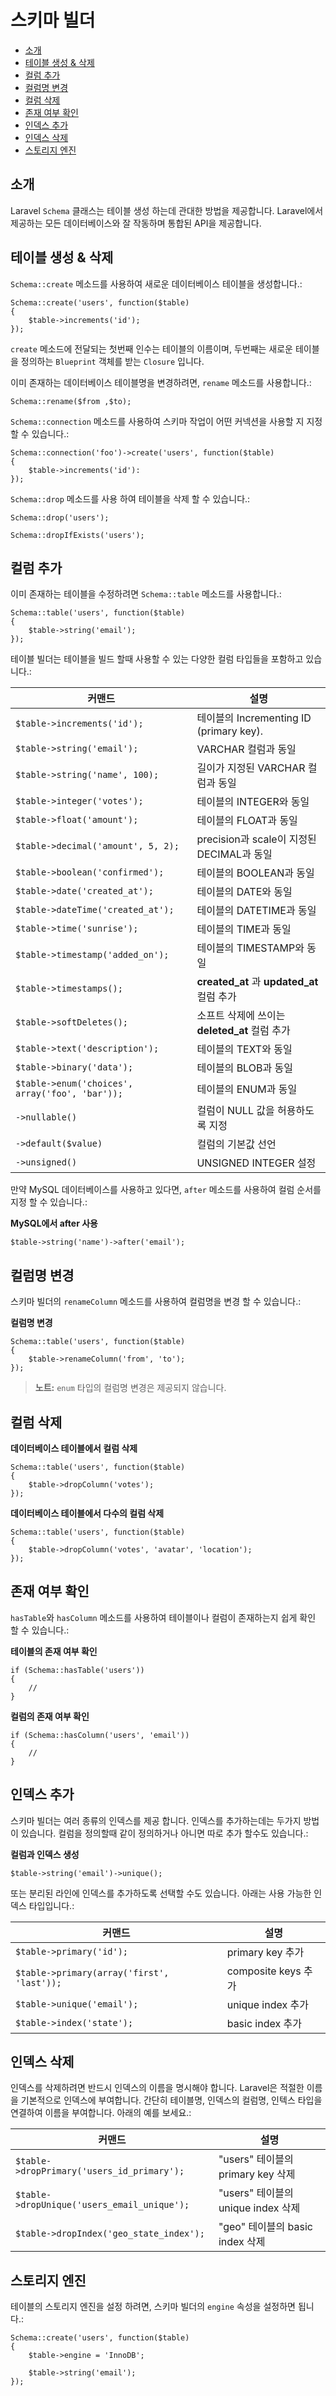 # 스키마 빌더

- [소개](#introduction)
- [테이블 생성 & 삭제](#creating-and-dropping-tables)
- [컬럼 추가](#adding-columns)
- [컬럼명 변경](#renaming-columns)
- [컬럼 삭제](#dropping-columns)
- [존재 여부 확인](#checking-existence)
- [인덱스 추가](#adding-indexes)
- [인덱스 삭제](#dropping-indexes)
- [스토리지 엔진](#storage-engines)

<a name="introduction"></a>
## 소개

Laravel `Schema` 클래스는 테이블 생성 하는데 관대한 방법을 제공합니다. Laravel에서 제공하는 모든 데이터베이스와 잘 작동하며 통합된 API을 제공합니다.

<a name="creating-and-dropping-tables"></a>
## 테이블 생성 & 삭제

`Schema::create` 메소드를 사용하여 새로운 데이터베이스 테이블을 생성합니다.:

    Schema::create('users', function($table)
  	{
  		$table->increments('id');
  	});

`create` 메소드에 전달되는 첫번째 인수는 테이블의 이름이며, 두번째는 새로운 테이블을 정의하는 `Blueprint` 객체를 받는 `Closure` 입니다.

이미 존재하는 데이터베이스 테이블명을 변경하려면, `rename` 메소드를 사용합니다.:

	Schema::rename($from ,$to);

`Schema::connection` 메소드를 사용하여 스키마 작업이 어떤 커넥션을 사용할 지 지정 할 수 있습니다.:

	Schema::connection('foo')->create('users', function($table)
	{
		$table->increments('id'):
	});

`Schema::drop` 메소드를 사용 하여 테이블을 삭제 할 수 있습니다.:

	Schema::drop('users');

	Schema::dropIfExists('users');

<a name="adding-columns"></a>
## 컬럼 추가

이미 존재하는 테이블을 수정하려면 `Schema::table` 메소드를 사용합니다.:

	Schema::table('users', function($table)
	{
		$table->string('email');
	});

테이블 빌더는 테이블을 빌드 할때 사용할 수 있는 다양한 컬럼 타입들을 포함하고 있습니다.:

커맨드  | 설명
------------- | -------------
`$table->increments('id');`  |  테이블의 Incrementing ID (primary key).
`$table->string('email');`  |  VARCHAR 컬럼과 동일
`$table->string('name', 100);`  |  길이가 지정된 VARCHAR 컬럼과 동일
`$table->integer('votes');`  |  테이블의 INTEGER와 동일
`$table->float('amount');`  |  테이블의 FLOAT과 동일
`$table->decimal('amount', 5, 2);`  |  precision과 scale이 지정된 DECIMAL과 동일
`$table->boolean('confirmed');`  |  테이블의 BOOLEAN과 동일
`$table->date('created_at');`  |  테이블의 DATE와 동일
`$table->dateTime('created_at');`  |  테이블의 DATETIME과 동일
`$table->time('sunrise');`  |  테이블의 TIME과 동일
`$table->timestamp('added_on');`  |  테이블의 TIMESTAMP와 동일
`$table->timestamps();`  |  **created\_at** 과 **updated\_at** 컬럼 추가
`$table->softDeletes();`  |  소프트 삭제에 쓰이는 **deleted\_at** 컬럼 추가
`$table->text('description');`  |  테이블의 TEXT와 동일
`$table->binary('data');`  |  테이블의 BLOB과 동일
`$table->enum('choices', array('foo', 'bar'));` | 테이블의 ENUM과 동일
`->nullable()`  |  컬럼이 NULL 값을 허용하도록 지정
`->default($value)`  |  컬럼의 기본값 선언
`->unsigned()`  |  UNSIGNED INTEGER 설정

만약 MySQL 데이터베이스를 사용하고 있다면, `after` 메소드를 사용하여 컬럼 순서를 지정 할 수 있습니다.:

**MySQL에서 after 사용**

	$table->string('name')->after('email');

<a name="renaming-columns"></a>
## 컬럼명 변경

스키마 빌더의 `renameColumn` 메소드를 사용하여 컬럼명을 변경 할 수 있습니다.:

**컬럼명 변경**

	Schema::table('users', function($table)
	{
		$table->renameColumn('from', 'to');
	});

> **노트:** `enum` 타입의 컬럼명 변경은 제공되지 않습니다.

<a name="dropping-columns"></a>
## 컬럼 삭제

**데이터베이스 테이블에서 컬럼 삭제**

	Schema::table('users', function($table)
	{
		$table->dropColumn('votes');
	});

**데이터베이스 테이블에서 다수의 컬럼 삭제**

	Schema::table('users', function($table)
	{
		$table->dropColumn('votes', 'avatar', 'location');
	});

<a name="checking-existence"></a>
## 존재 여부 확인

`hasTable`와 `hasColumn` 메소드를 사용하여 테이블이나 컬럼이 존재하는지 쉽게 확인 할 수 있습니다.:

**테이블의 존재 여부 확인**

	if (Schema::hasTable('users'))
	{
		//
	}

**컬럼의 존재 여부 확인**

	if (Schema::hasColumn('users', 'email'))
	{
		//
	}

<a name="adding-indexes"></a>
## 인덱스 추가

스키마 빌더는 여러 종류의 인덱스를 제공 합니다. 인덱스를 추가하는데는 두가지 방법이 있습니다. 컬럼을 정의할때 같이 정의하거나 아니면 따로 추가 할수도 있습니다.:

**컬럼과 인덱스 생성**

	$table->string('email')->unique();

또는 분리된 라인에 인덱스를 추가하도록 선택할 수도 있습니다. 아래는 사용 가능한 인덱스 타입입니다.:

커맨드  | 설명
------------- | -------------
`$table->primary('id');`  |  primary key 추가
`$table->primary(array('first', 'last'));`  |  composite keys 추가
`$table->unique('email');`  |  unique index 추가
`$table->index('state');`  |  basic index 추가

<a name="dropping-indexes"></a>
## 인덱스 삭제

인덱스를 삭제하려면 반드시 인덱스의 이름을 명시해야 합니다. Laravel은 적절한 이름을 기본적으로 인덱스에 부여합니다. 간단히 테이블명, 인덱스의 컬럼명, 인텍스 타입을 연결하여 이름을 부여합니다. 아래의 예를 보세요.:

커맨드  | 설명
------------- | -------------
`$table->dropPrimary('users_id_primary');`  |  "users" 테이블의 primary key 삭제
`$table->dropUnique('users_email_unique');`  |  "users" 테이블의 unique index 삭제
`$table->dropIndex('geo_state_index');`  |  "geo" 테이블의 basic index 삭제

<a name="storage-engines"></a>
## 스토리지 엔진

테이블의 스토리지 엔진을 설정 하려면, 스키마 빌더의 `engine` 속성을 설정하면 됩니다.:

    Schema::create('users', function($table)
    {
        $table->engine = 'InnoDB';

        $table->string('email');
    });
